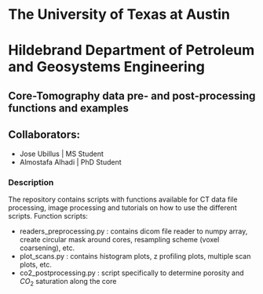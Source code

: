 # The University of Texas at Austin
# Hildebrand Department of Petroleum and Geosystems Engineering
## Core-Tomography data pre- and post-processing functions and examples
## Collaborators:
- Jose Ubillus | MS Student
- Almostafa Alhadi | PhD Student

### Description
The repository contains scripts with functions available for CT data file processing, image processing and tutorials on how to use the different scripts.
Function scripts:
- readers_preprocessing.py : contains dicom file reader to numpy array, create circular mask around cores, resampling scheme (voxel coarsening), etc.
- plot_scans.py : contains histogram plots, z profiling plots, multiple scan plots, etc.
- co2_postprocessing.py : script specifically to determine porosity and $CO_2$ saturation along the core
